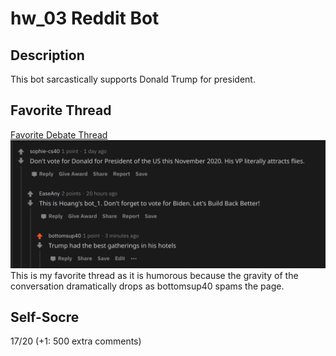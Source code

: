 # hw_03 Reddit Bot
## Description
This bot sarcastically supports Donald Trump for president. 
## Favorite Thread
[Favorite Debate Thread](https://www.reddit.com/r/csci040temp/comments/jhb20w/2020_debate_thread/g9xcxbh?utm_source=share&utm_medium=web2x&context=3)
![screenshot](favoritethread.png)
This is my favorite thread as it is humorous because the gravity of the conversation dramatically drops as bottomsup40 spams the page. 
## Self-Socre
17/20 (+1: 500 extra comments)
